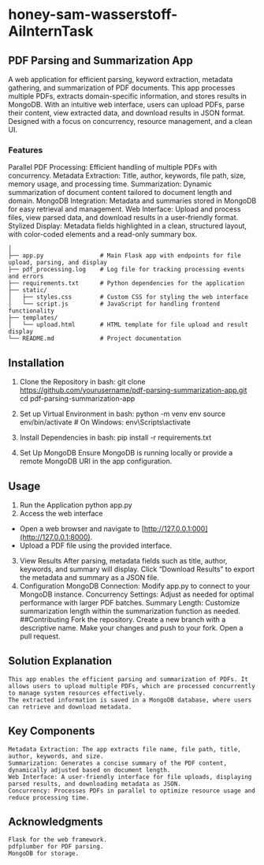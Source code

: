 # honey-sam-wasserstoff-AiInternTask
## PDF Parsing and Summarization App
A web application for efficient parsing, keyword extraction, metadata gathering, and summarization of PDF documents. This app processes multiple PDFs, extracts domain-specific information, and stores results in MongoDB. With an intuitive web interface, users can upload PDFs, parse their content, view extracted data, and download results in JSON format. Designed with a focus on concurrency, resource management, and a clean UI.

### Features
Parallel PDF Processing: Efficient handling of multiple PDFs with concurrency.
Metadata Extraction: Title, author, keywords, file path, size, memory usage, and processing time.
Summarization: Dynamic summarization of document content tailored to document length and domain.
MongoDB Integration: Metadata and summaries stored in MongoDB for easy retrieval and management.
Web Interface: Upload and process files, view parsed data, and download results in a user-friendly format.
Stylized Display: Metadata fields highlighted in a clean, structured layout, with color-coded elements and a read-only summary box.

```project-directory/
│
├── app.py                # Main Flask app with endpoints for file upload, parsing, and display
├── pdf_processing.log    # Log file for tracking processing events and errors
├── requirements.txt      # Python dependencies for the application
├── static/
│   ├── styles.css        # Custom CSS for styling the web interface
│   └── script.js         # JavaScript for handling frontend functionality
├── templates/
│   └── upload.html       # HTML template for file upload and result display
└── README.md             # Project documentation
```

## Installation 
1. Clone the Repository
   in bash: git clone https://github.com/yourusername/pdf-parsing-summarization-app.git
cd pdf-parsing-summarization-app

2. Set up Virtual Environment
   in bash: python -m venv env
source env/bin/activate  # On Windows: env\Scripts\activate

3. Install Dependencies
   in bash: pip install -r requirements.txt
4. Set Up MongoDB
    Ensure MongoDB is running locally or provide a remote MongoDB URI in the app configuration.
## Usage
1. Run the Application
   python app.py
2. Access the web interface
- Open a web browser and navigate to [http://127.0.0.1:000](http://127.0.0.1:8000).
- Upload a PDF file using the provided interface.
3. View Results
  After parsing, metadata fields such as title, author, keywords, and summary will display.
  Click “Download Results” to export the metadata and summary as a JSON file.
4. Configuration
    MongoDB Connection: Modify app.py to connect to your MongoDB instance.
    Concurrency Settings: Adjust as needed for optimal performance with larger PDF batches.
    Summary Length: Customize summarization length within the summarization function as needed.
  ##Contributing
    Fork the repository.
    Create a new branch with a descriptive name.
    Make your changes and push to your fork.
    Open a pull request.

  ## Solution Explanation
    This app enables the efficient parsing and summarization of PDFs. It allows users to upload multiple PDFs, which are processed concurrently to manage system resources effectively.
    The extracted information is saved in a MongoDB database, where users can retrieve and download metadata.

  ## Key Components
    Metadata Extraction: The app extracts file name, file path, title, author, keywords, and size.
    Summarization: Generates a concise summary of the PDF content, dynamically adjusted based on document length.
    Web Interface: A user-friendly interface for file uploads, displaying parsed results, and downloading metadata as JSON.
    Concurrency: Processes PDFs in parallel to optimize resource usage and reduce processing time.

## Acknowledgments
    Flask for the web framework.
    pdfplumber for PDF parsing.
    MongoDB for storage.
